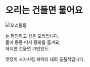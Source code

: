 # 오리는 건들면 물어요
![오리둥둥](https://user-images.githubusercontent.com/89335150/162983487-24fe050d-5c05-422a-8340-0f60c879d92e.gif)

늘 평안하고 싶은 오리입니다.<br>
물에 둥둥 떠서 평화를 즐겨요.<br>
하지만 건들면 가만안도.


멋쟁이 사자처럼 캐릭터 대회 출품작입니다.
